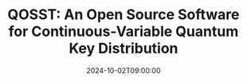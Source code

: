 ---
title: "QOSST: An Open Source Software for Continuous-Variable Quantum Key Distribution"


event: Workshop Synchronisation de précision et réseaux
event_url: https://firsttfrefimeve.sciencesconf.org/resource/page/id/2

location: Université Sorbonne Paris Nord
address: 
  city: Villetaneuse
  country: Paris

# summary: An example talk using Hugo Blox Builder's Markdown slides feature.
# abstract: We present a highly modular Open Source Software to perform CV-QKD experiments. The software is hardware agnostic and was benchmarked on bulk and integrated receivers, reaching state of the art secret key rates.

# Talk start and end times.
#   End time can optionally be hidden by prefixing the line with `#`.
date: '2024-10-02T09:00:00'
date_end: '2024-10-02T18:00:00'
all_day: false

# Schedule page publish date (NOT talk date).
publishDate: '2024-10-02T00:00:00Z'

authors:
  - nanoy

tags: []

# Is this a featured talk? (true/false)
featured: false

image:
  caption: 'Image credit: [**Unsplash**](https://unsplash.com/photos/bzdhc5b3Bxs)'
  focal_point: Right

#links:
#  - icon: twitter
#    icon_pack: fab
#    name: Follow
#    url: https://twitter.com/georgecushen
# url_code: 'https://github.com'
# url_pdf: 'https://opg.optica.org/abstract.cfm?URI=QUANTUM-2024-QTh4B.4'
# url_slides: 'https://slideshare.net'
# url_video: 'https://opg.optica.org/abstract.cfm?uri=ofc-2023-M1I.2#videoPlayer'

# Markdown Slides (optional).
#   Associate this talk with Markdown slides.
#   Simply enter your slide deck's filename without extension.
#   E.g. `slides = "example-slides"` references `content/slides/example-slides.md`.
#   Otherwise, set `slides = ""`.
slides: ""

# Projects (optional).
#   Associate this post with one or more of your projects.
#   Simply enter your project's folder or file name without extension.
#   E.g. `projects = ["internal-project"]` references `content/project/deep-learning/index.md`.
#   Otherwise, set `projects = []`.
projects:
---